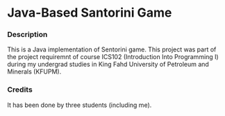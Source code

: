 # Java-Based Santorini Game
### Description<br>
This is a Java implementation of Sentorini game. This project was part of the project requiremnt of course ICS102 (Introduction Into Programming I) during my undergrad studies in King Fahd University of Petroleum and Minerals (KFUPM).

### Credits<br>
It has been done by three students (including me).
